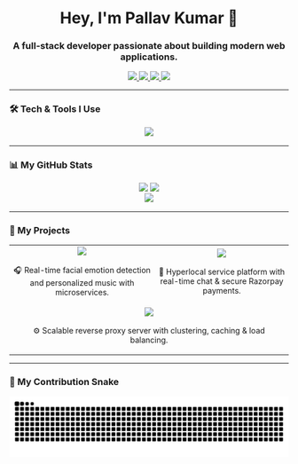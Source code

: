 <div align="center">
  
  <h1>Hey, I'm Pallav Kumar 👋</h1>
  <h3>A full-stack developer passionate about building modern web applications.</h3>
  
  <!-- Social Icons -->
  <p>
    <a href="https://github.com/Pallav46">
      <img src="https://img.shields.io/badge/GitHub-100000?style=for-the-badge&logo=github&logoColor=white" />
    </a>
    <a href="https://www.linkedin.com/in/pallav-kumar-990435258/">
      <img src="https://img.shields.io/badge/LinkedIn-0077B5?style=for-the-badge&logo=linkedin&logoColor=white" />
    </a>
    <a href="https://leetcode.com/u/pallavkumar6200">
      <img src="https://img.shields.io/badge/LeetCode-FFA116?style=for-the-badge&logo=leetcode&logoColor=white" />
    </a>
    <a href="https://www.instagram.com/diwanpallav/">
      <img src="https://img.shields.io/badge/Instagram-E4405F?style=for-the-badge&logo=instagram&logoColor=white" />
    </a>
  </p>
</div>

---

### 🛠️ Tech & Tools I Use

<p align="center">
  <img src="https://skillicons.dev/icons?i=java,js,react,nodejs,express,mongodb,go,git,docker,postman" />
</p>

---

### 📊 My GitHub Stats

<div align="center">
  <img src="https://github-readme-stats.vercel.app/api?username=Pallav46&show_icons=true&theme=default&hide_border=true" width="48%"/>
  <img src="https://github-readme-streak-stats.herokuapp.com/?user=Pallav46&theme=default&hide_border=true" width="48%"/>
  <br />
  <img src="https://github-readme-stats.vercel.app/api/top-langs/?username=Pallav46&layout=compact&theme=default&hide_border=true" width="48%"/>
</div>

---

### 🚀 My Projects

<div align="center">

<table>
  <tr>
    <td align="center">
      <a href="https://github.com/Pallav46/MicroserviceMoodScape" target="_blank">
        <img src="https://github-readme-stats.vercel.app/api/pin/?username=Pallav46&repo=MicroserviceMoodScape&theme=radical" />
      </a>
      <p>🎧 Real-time facial emotion detection and personalized music with microservices.</p>
    </td>
    <td align="center">
      <a href="https://github.com/Pallav46/Cryuze" target="_blank">
        <img src="https://github-readme-stats.vercel.app/api/pin/?username=Pallav46&repo=Cryuze&theme=radical" />
      </a>
      <p>📍 Hyperlocal service platform with real-time chat & secure Razorpay payments.</p>
    </td>
  </tr>
  <tr>
    <td align="center" colspan="2">
      <a href="https://github.com/Pallav46/ProxyServer" target="_blank">
        <img src="https://github-readme-stats.vercel.app/api/pin/?username=Pallav46&repo=ProxyServer&theme=radical" />
      </a>
      <p>⚙️ Scalable reverse proxy server with clustering, caching & load balancing.</p>
    </td>
  </tr>
</table>

</div>

---

### 🐍 My Contribution Snake

<div align="center">
  <picture>
    <!-- Dark mode version -->
    <source media="(prefers-color-scheme: dark)" srcset="https://raw.githubusercontent.com/Pallav46/Pallav46/output/github-contribution-grid-snake-dark.svg">
    <!-- Light mode version -->
    <source media="(prefers-color-scheme: light)" srcset="https://raw.githubusercontent.com/Pallav46/Pallav46/output/github-contribution-grid-snake.svg">
    <img alt="github contribution grid snake animation" src="https://raw.githubusercontent.com/Pallav46/Pallav46/output/github-contribution-grid-snake.svg">
  </picture>
</div>
